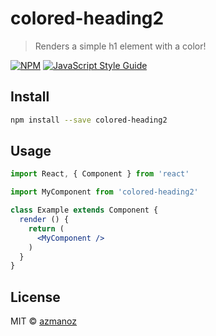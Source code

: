 # colored-heading2

> Renders a simple h1 element with a color!

[![NPM](https://img.shields.io/npm/v/colored-heading2.svg)](https://www.npmjs.com/package/colored-heading2) [![JavaScript Style Guide](https://img.shields.io/badge/code_style-standard-brightgreen.svg)](https://standardjs.com)

## Install

```bash
npm install --save colored-heading2
```

## Usage

```jsx
import React, { Component } from 'react'

import MyComponent from 'colored-heading2'

class Example extends Component {
  render () {
    return (
      <MyComponent />
    )
  }
}
```

## License

MIT © [azmanoz](https://github.com/azmanoz)
